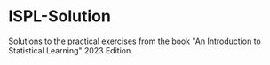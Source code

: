# ISPL-Solution
Solutions to the practical exercises from the book "An Introduction to Statistical Learning" 2023 Edition.
